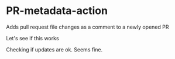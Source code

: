 # PR-metadata-action

Adds pull request file changes as a comment to a newly opened PR

Let's see if this works

Checking if updates are ok. Seems fine.
